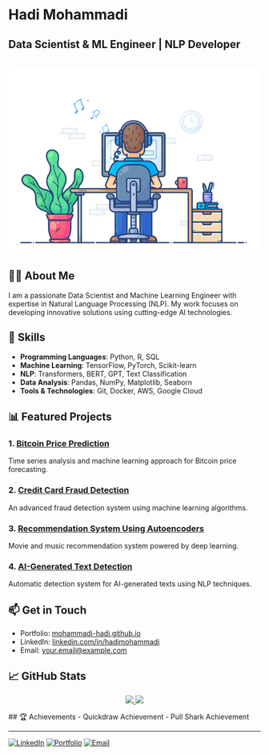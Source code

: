 # Hadi Mohammadi
## Data Scientist & ML Engineer | NLP Developer
<br>
<img alt="hardwork" src="https://github.com/mohammadi-hadi/.github/blob/3cdbaab46980b359d836e83574d8f9bc7c53bb1c/assets/hardwork.gif" width="500" align="center"/>
<br>

## 👨‍💻 About Me
I am a passionate Data Scientist and Machine Learning Engineer with expertise in Natural Language Processing (NLP). My work focuses on developing innovative solutions using cutting-edge AI technologies.

## 🚀 Skills
- **Programming Languages**: Python, R, SQL
- **Machine Learning**: TensorFlow, PyTorch, Scikit-learn
- **NLP**: Transformers, BERT, GPT, Text Classification
- **Data Analysis**: Pandas, NumPy, Matplotlib, Seaborn
- **Tools & Technologies**: Git, Docker, AWS, Google Cloud

## 📊 Featured Projects

### 1. [Bitcoin Price Prediction](https://github.com/mohammadi-hadi/BitcoinPricePrediction)
Time series analysis and machine learning approach for Bitcoin price forecasting.

### 2. [Credit Card Fraud Detection](https://github.com/mohammadi-hadi/CreditCard)
An advanced fraud detection system using machine learning algorithms.

### 3. [Recommendation System Using Autoencoders](https://github.com/mohammadi-hadi/Recommendation-System-Using-Autoencoders)
Movie and music recommendation system powered by deep learning.

### 4. [AI-Generated Text Detection](https://github.com/mohammadi-hadi/Automatic-Detection-of-AI-Generated-Texts)
Automatic detection system for AI-generated texts using NLP techniques.

## 📫 Get in Touch
- Portfolio: [mohammadi-hadi.github.io](https://mohammadi-hadi.github.io/)
- LinkedIn: [linkedin.com/in/hadimohammadi](https://www.linkedin.com/in/hadimohammadi)
- Email: your.email@example.com

## 📈 GitHub Stats
<!-- ![GitHub Stats](https://github-readme-stats.vercel.app/api?username=mohammadi-hadi&show_icons=true&theme=radical) -->
<p align="center">
<a href="https://github.com/mohammadi-hadi">
  <img height="180em" src="https://github-readme-stats-eight-theta.vercel.app/api?username=mohammadi-hadi&show_icons=true&theme=default&include_all_commits=true&count_private=true"/>
  <img height="180em" src="https://github-readme-stats-eight-theta.vercel.app/api/top-langs/?username=mohammadi-hadi&layout=compact&langs_count=8&theme=default"/>
</a>
</p>
## 🏆 Achievements
- Quickdraw Achievement
- Pull Shark Achievement

---
<!-- ⭐️ From [mohammadi-hadi](https://github.com/mohammadi-hadi)  -->
[![LinkedIn](https://img.shields.io/badge/LinkedIn-Connect-blue)](https://www.linkedin.com/in/hadimohammadi)
[![Portfolio](https://img.shields.io/badge/Portfolio-Visit-green)](https://mohammadi-hadi.github.io/)
[![Email](https://img.shields.io/badge/Email-Contact-red)](mailto:your.email@example.com)